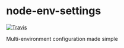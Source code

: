 # node-env-settings

[![Travis](https://img.shields.io/travis/rehandalal/node-env-settings.svg)](https://travis-ci.org/rehandalal/node-env-settings)


Multi-environment configuration made simple
